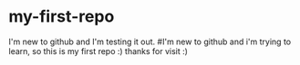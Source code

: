 # my-first-repo
I'm new to github and I'm testing it out.
#I'm new to github and i'm trying to learn, so this is my first repo :) thanks for visit :)
